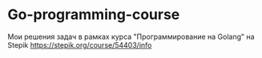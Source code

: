 # Go-programming-course
Мои решения задач в рамках курса "Программирование на Golang" на Stepik
https://stepik.org/course/54403/info
